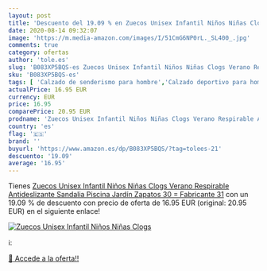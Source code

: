 ```yaml
---
layout: post
title: 'Descuento del 19.09 % en Zuecos Unisex Infantil Niños Niñas Clogs'
date: 2020-08-14 09:32:07
image: 'https://m.media-amazon.com/images/I/51CmG6NP0rL._SL400_.jpg'
comments: true
category: ofertas
author: 'tole.es'
slug: 'B083XP5BQS-es Zuecos Unisex Infantil Niños Niñas Clogs Verano Respirable...'
sku: 'B083XP5BQS-es'
tags: [ 'Calzado de senderismo para hombre','Calzado deportivo para hombre','Chanclas y sandalias de piscina para hombre','Zapatillas de senderismo para hombre','Zapatillas y calzado deportivo para hombre','Zapatos','Zapatos para hombre','Zapatos y complementos','sandalia','zapatos','zuecos', ]
actualPrice: 16.95 EUR
currency: EUR
price: 16.95
comparePrice: 20.95 EUR
prodname: 'Zuecos Unisex Infantil Niños Niñas Clogs Verano Respirable Antideslizante Sandalia Piscina Jardín Zapatos 30 = Fabricante 31'
country: 'es'
flag: '🇪🇸'
brand: ''
buyurl: 'https://www.amazon.es/dp/B083XP5BQS/?tag=tolees-21'
descuento: '19.09'
average: '16.95'
---
```


Tienes [Zuecos Unisex Infantil Niños Niñas Clogs Verano Respirable Antideslizante Sandalia Piscina Jardín Zapatos 30 = Fabricante 31](https://www.amazon.es/dp/B083XP5BQS/?tag=tolees-21) con un 19.09 % de descuento con precio de oferta de 16.95 EUR (original: 20.95 EUR) en el siguiente enlace!

[![Zuecos Unisex Infantil Niños Niñas Clogs](https://m.media-amazon.com/images/I/51CmG6NP0rL._SL400_.jpg)](https://www.amazon.es/dp/B083XP5BQS/?tag=tolees-21)

ℹ️:


[🛒 Accede a la oferta!!](https://www.amazon.es/dp/B083XP5BQS/?tag=tolees-21)
